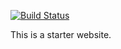 [![Build Status](https://dev.azure.com/pbanakar0063/TestProject/_apis/build/status/pavbanakar.StarterWebsite?branchName=master)](https://dev.azure.com/pbanakar0063/TestProject/_build/latest?definitionId=8&branchName=master)


This is a starter website. 
